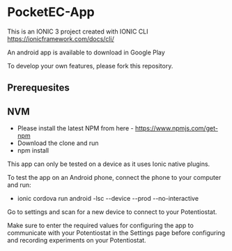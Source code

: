 # PocketEC-App
This is an IONIC 3 project created with IONIC CLI 
https://ionicframework.com/docs/cli/ 

An android app is available to download in Google Play

To develop your own features, please fork this repository. 

## Prerequesites 

## NVM
* Please install the latest NPM from here - https://www.npmjs.com/get-npm
* Download the clone and run 
* npm install

This app can only be tested on a device as it uses Ionic native plugins. 

To test the app on an Android phone, connect the phone to your computer and run: 
* ionic cordova run android -lsc --device --prod --no-interactive

Go to settings and scan for a new device to connect to your Potentiostat.

Make sure to enter the required values for configuring the app to communicate with your Potentiostat in the Settings page before configuring and recording experiments on your Potentiostat. 



